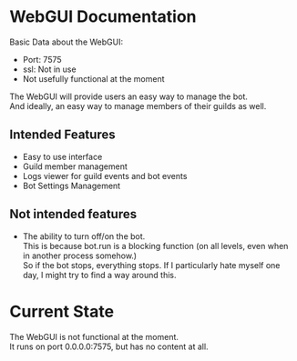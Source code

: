 # WebGUI Documentation
Basic Data about the WebGUI:
- Port: 7575
- ssl: Not in use
- Not usefully functional at the moment

The WebGUI will provide users an easy way to manage the bot.<br>
And ideally, an easy way to manage members of their guilds as well.

## Intended Features
- Easy to use interface
- Guild member management
- Logs viewer for guild events and bot events
- Bot Settings Management

## Not intended features
- The ability to turn off/on the bot.<br>
This is because bot.run is a blocking function (on all levels, even when in another process somehow.)<br>
So if the bot stops, everything stops. If I particularly hate myself one day, I might try to find a way around this.

# Current State
The WebGUI is not functional at the moment.<br>
It runs on port 0.0.0.0:7575, but has no content at all.